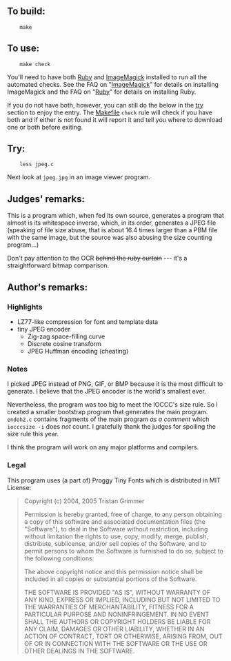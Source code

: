 ## To build:

``` <!---sh-->
    make
```


## To use:

``` <!---sh-->
    make check
```

You'll need to have both [Ruby](https://www.ruby-lang.org) and
[ImageMagick](https://imagemagick.org/) installed to run all the automated
checks. See the
FAQ on "[ImageMagick](../../faq.html#imagemagick)"
for details on installing ImageMagick and the
FAQ on "[Ruby](../../faq.html#ruby)"
for details on installing Ruby.

If you do not have both, however, you can still do the below in the [try](#try)
section to enjoy the entry. The [Makefile](%%REPO_URL%%/2013/endoh2/Makefile)
`check` rule will check if you have both and if either is not found it will
report it and tell you where to download one or both before exiting.


## Try:

``` <!---sh-->
    less jpeg.c
```

Next look at `jpeg.jpg` in an image viewer program.


## Judges' remarks:

This is a program which, when fed its own source, generates a program that
almost is its whitespace inverse, which, in its order, generates a JPEG file
(speaking of file size abuse, that is about 16.4 times larger than a PBM file
with the same image, but the source was also abusing the size counting
program...)

Don't pay attention to the OCR ~~behind the ruby curtain~~ --- it's a
straightforward bitmap comparison.


## Author's remarks:

### Highlights

* LZ77-like compression for font and template data
* tiny JPEG encoder
    * Zig-zag space-filling curve
    * Discrete cosine transform
    * JPEG Huffman encoding (cheating)


### Notes

I picked JPEG instead of PNG, GIF, or BMP
because it is the most difficult to generate.
I believe that the JPEG encoder is the world's smallest ever.

Nevertheless, the program was too big to meet the IOCCC's size rule.  So I
created a smaller bootstrap program that generates the main program.  `endoh2.c`
contains fragments of the main program *as a comment* which `iocccsize -i` does
*not* count.  I gratefully thank the judges for spoiling the size rule this
year.

I think the program will work on any major platforms and compilers.


### Legal

This program uses (a part of) Proggy Tiny Fonts
which is distributed in MIT License:

> Copyright (c) 2004, 2005 Tristan Grimmer
>
>    Permission is hereby granted, free of charge, to any person obtaining a
copy of this software and associated documentation files (the "Software"), to
deal in the Software without restriction, including without limitation the
rights to use, copy, modify, merge, publish, distribute, sublicense, and/or sell
copies of the Software, and to permit persons to whom the Software is furnished
to do so, subject to the following conditions:
>
>    The above copyright notice and this permission notice shall be included in
all copies or substantial portions of the Software.
>
>    THE SOFTWARE IS PROVIDED "AS IS", WITHOUT WARRANTY OF ANY KIND, EXPRESS OR
IMPLIED, INCLUDING BUT NOT LIMITED TO THE WARRANTIES OF MERCHANTABILITY, FITNESS
FOR A PARTICULAR PURPOSE AND NONINFRINGEMENT. IN NO EVENT SHALL THE AUTHORS OR
COPYRIGHT HOLDERS BE LIABLE FOR ANY CLAIM, DAMAGES OR OTHER LIABILITY, WHETHER
IN AN ACTION OF CONTRACT, TORT OR OTHERWISE, ARISING FROM, OUT OF OR IN
CONNECTION WITH THE SOFTWARE OR THE USE OR OTHER DEALINGS IN THE SOFTWARE.


<!--

    Copyright © 1984-2024 by Landon Curt Noll. All Rights Reserved.

    You are free to share and adapt this file under the terms of this license:

        Creative Commons Attribution-ShareAlike 4.0 International (CC BY-SA 4.0)

    For more information, see:

        https://creativecommons.org/licenses/by-sa/4.0/

-->
